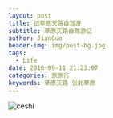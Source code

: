 ```yaml
---
layout: post
title: 记草原天路自驾游
subtitle: 草原天路自驾游记
author: JianGuo
header-img: img/post-bg.jpg
tags:
  - Life
date: 2016-09-11 21:23:07
categories: 旅旅行
keywords: 草原天路 张北草原
---
```


![ceshi](https://photo.tuchong.com/1540961/f/25265725.webp)
